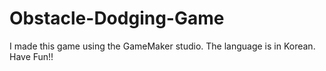 # Obstacle-Dodging-Game
I made this game using the GameMaker studio.
The language is in Korean.
Have Fun!!
